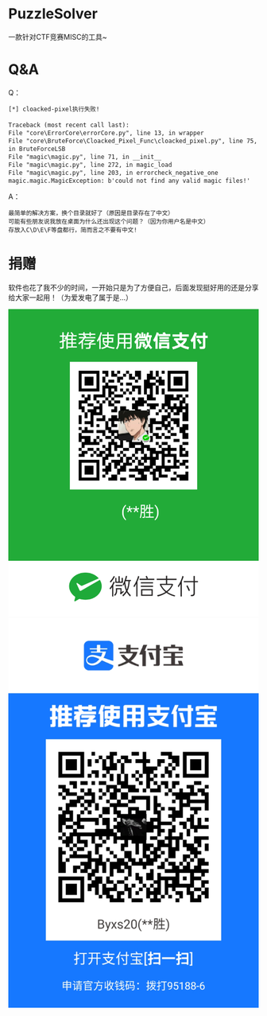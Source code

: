 # PuzzleSolver
一款针对CTF竞赛MISC的工具~

# Q&A

Q：

```
[*] cloacked-pixel执行失败!

Traceback (most recent call last):
File "core\ErrorCore\errorCore.py", line 13, in wrapper
File "core\BruteForce\Cloacked_Pixel_Func\cloacked_pixel.py", line 75, in BruteForceLSB
File "magic\magic.py", line 71, in __init__
File "magic\magic.py", line 272, in magic_load
File "magic\magic.py", line 203, in errorcheck_negative_one
magic.magic.MagicException: b'could not find any valid magic files!'
```

A：

```
最简单的解决方案，换个目录就好了（原因是目录存在了中文）
可能有些朋友说我放在桌面为什么还出现这个问题？（因为你用户名是中文）
存放入C\D\E\F等盘都行，简而言之不要有中文!
```

# 捐赠

软件也花了我不少的时间，一开始只是为了方便自己，后面发现挺好用的还是分享给大家一起用！（为爱发电了属于是...）

<img src="./images/wx.png">

<img src="./images/alipay.jpg">
